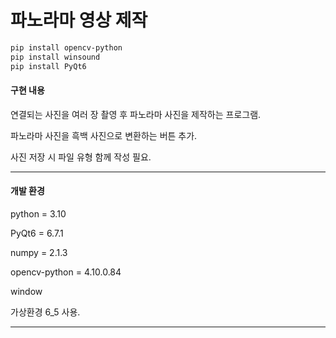 # 파노라마 영상 제작

``` bash
pip install opencv-python
pip install winsound
pip install PyQt6
```

#### 구현 내용

연결되는 사진을 여러 장 촬영 후 파노라마 사진을 제작하는 프로그램.

파노라마 사진을 흑백 사진으로 변환하는 버튼 추가.

사진 저장 시 파일 유형 함께 작성 필요.

---

#### 개발 환경

python = 3.10

PyQt6 = 6.7.1

numpy = 2.1.3

opencv-python = 4.10.0.84

window

가상환경 6_5 사용.

---